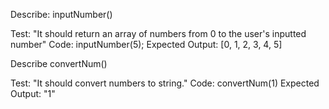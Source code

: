 Describe: inputNumber()

Test: "It should return an array of numbers from 0 to the user's inputted number"
Code: inputNumber(5);
Expected Output: [0, 1, 2, 3, 4, 5]

Describe convertNum()

Test: "It should convert numbers to string."
Code: convertNum(1)
Expected Output: "1"

<!-- Test: "It should convert any 1 in user's inputted number into 'Beep!'"
Code: convertNum(1);
Expected Output: "Beep!"

Test: "It should convert any 2 in user's inputted number into 'Boop!'"
Code: convertNum(2);
Expected Output: "Boop!"

Test: "It should convert any 3 in user's inputted number into 'Beep!'"
Code: convertNum(3);
Expected Output: "Won't you be my neighbor?" -->
